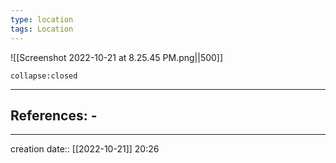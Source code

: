 ```yaml
---
type: location
tags: Location
---
```


![[Screenshot 2022-10-21 at 8.25.45 PM.png||500]]

```ad-ooc
collapse:closed
```

___ 
## References: - 
--- 
creation date:: [[2022-10-21]] 20:26